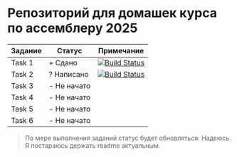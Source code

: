 # Репозиторий для домашек курса по ассемблеру 2025


| Задание | Статус       | Примечание                     |
|---------|--------------|--------------------------------|
| Task 1  | + Сдано    | [![Build Status](https://github.com/Skiftare/AsmFall2025KB/actions/workflows/task1.yml/badge.svg?branch=master)](https://github.com/Skiftare/AsmFall2025KB/actions/workflows/task1.yml) |
| Task 2  | ? Написано | [![Build Status](https://github.com/Skiftare/AsmFall2025KB/actions/workflows/task1.yml/badge.svg?branch=master)](https://github.com/Skiftare/AsmFall2025KB/actions/workflows/task2.yml)                               |
| Task 3  | - Не начато |                                |
| Task 4  | - Не начато |                                |
| Task 5  | - Не начато |                                |
| Task 6  | - Не начато |                                |

> По мере выполнения заданий статус будет обновляться. Надеюсь. Я постараюсь держать readme актуальным.

